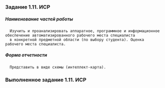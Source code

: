 ### Задание 1.11. ИСР

##### Наименование частей работы
      
      Изучить и проанализировать аппаратное, программное и информационное обеспечение автоматизированного рабочего места специалиста
      в конкретной предметной области (по выбору студента). Оценка рабочего места специалиста.

##### Форма отчетности
      
      Представить в виде схемы (интеллект-карта).

### Выполненное задание 1.11. ИСР
